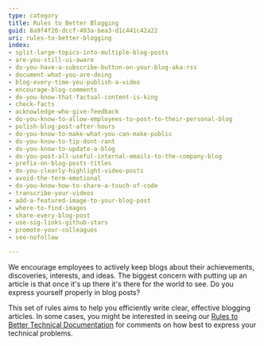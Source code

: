 ```yaml
---
type: category
title: Rules to Better Blogging
guid: 8a9f4f20-dccf-493a-bea3-d1c441c42a22
uri: rules-to-better-blogging
index:
- split-large-topics-into-multiple-blog-posts
- are-you-still-ui-aware
- do-you-have-a-subscribe-button-on-your-blog-aka-rss
- document-what-you-are-doing
- blog-every-time-you-publish-a-video
- encourage-blog-comments
- do-you-know-that-factual-content-is-king
- check-facts
- acknowledge-who-give-feedback
- do-you-know-to-allow-employees-to-post-to-their-personal-blog
- polish-blog-post-after-hours
- do-you-know-to-make-what-you-can-make-public
- do-you-know-to-tip-dont-rant
- do-you-know-to-update-a-blog
- do-you-post-all-useful-internal-emails-to-the-company-blog
- prefix-on-blog-posts-titles
- do-you-clearly-highlight-video-posts
- avoid-the-term-emotional
- do-you-know-how-to-share-a-touch-of-code
- transcribe-your-videos
- add-a-featured-image-to-your-blog-post
- where-to-find-images
- share-every-blog-post
- use-sig-links-github-stars
- promote-your-colleagues
- seo-nofollow

---
```


We encourage employees to actively keep blogs about their achievements, discoveries, interests, and ideas. The biggest concern with putting up an article is that once it's up there it's there for the world to see. Do you express yourself properly in blog posts?

This set of rules aims to help you efficiently write clear, effective blogging articles. In some cases, you might be interested in seeing our [Rules to Better Technical Documentation](/rules-to-better-technical-documentation) for comments on how best to express your technical problems.

